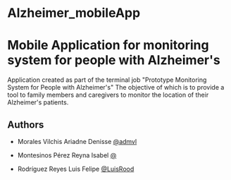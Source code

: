# Alzheimer_mobileApp

# Mobile Application for monitoring system for people with Alzheimer's

Application created as part of the terminal job
"Prototype Monitoring System for People with Alzheimer's"
The objective of which is to provide a tool to family members and caregivers to monitor the location of their Alzheimer's patients.


## Authors

- Morales Vilchis Ariadne Denisse
[@admvl](https://github.com/admvl)

- Montesinos Pérez Reyna Isabel 
[@](https://github.com/)

- Rodríguez Reyes Luis Felipe
[@LuisRood](https://github.com/LuisRood)
